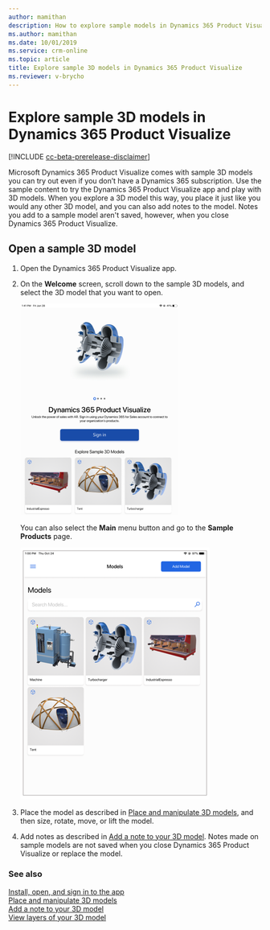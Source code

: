 ```yaml
---
author: mamithan
description: How to explore sample models in Dynamics 365 Product Visualize
ms.author: mamithan
ms.date: 10/01/2019
ms.service: crm-online
ms.topic: article
title: Explore sample 3D models in Dynamics 365 Product Visualize
ms.reviewer: v-brycho
---
```


# Explore sample 3D models in Dynamics 365 Product Visualize

[!INCLUDE [cc-beta-prerelease-disclaimer](../includes/cc-beta-prerelease-disclaimer.md)]

Microsoft Dynamics 365 Product Visualize comes with sample 3D models you can try out even if you don’t have a Dynamics 365 subscription. Use the sample content to try the Dynamics 365 Product Visualize app and play with 3D models. When you explore a 3D model this way, you place it just like you would any other 3D model, and you can also add notes to the model. Notes you add to a sample model aren't saved, however, when you close Dynamics 365 Product Visualize.

## Open a sample 3D model

1.	Open the Dynamics 365 Product Visualize app.

2.	On the **Welcome** screen, scroll down to the sample 3D models, and select the 3D model that you want to open.

     ![Welcome screen](media/welcome.PNG "Welcome screen")

     You can also select the **Main** menu button and go to the **Sample Products** page.
     
     ![Sample Products page](media/sample-products.PNG "Sample Products page")
 
3.	Place the model as described in [Place and manipulate 3D models](manipulate-models.md), and then size, rotate, move, or lift the model.

4.	Add notes as described in [Add a note to your 3D model](add-note.md). Notes made on sample models are not saved when you close Dynamics 365 Product Visualize or replace the model. 

### See also

[Install, open, and sign in to the app](sign-in.md)<br>
[Place and manipulate 3D models](manipulate-models.md)<br>
[Add a note to your 3D model](add-note.md)<br>
[View layers of your 3D model](layers.md)<br>
